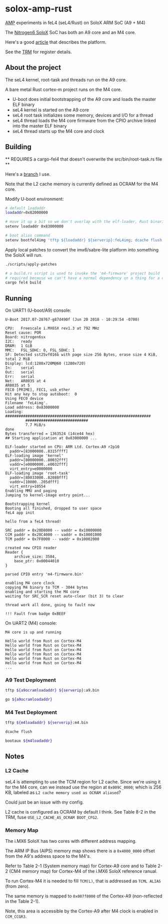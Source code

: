 # solox-amp-rust

[AMP][open-amp] experiments in feL4 (seL4/Rust) on SoloX ARM SoC (A9 + M4)

The [Nitrogen6 SoloX][solox] SoC has both an A9 core and an M4 core.

Here's a good [article][bd-article] that describes the platform.

See the [TRM][trm] for register details.

## About the project

The seL4 kernel, root-task and threads run on the A9 core.

A bare metal Rust cortex-m project runs on the M4 core.

- U-boot does initial bootstrapping of the A9 core and loads the master ELF binary
- seL4 kernel is started on the A9 core
- seL4 root task initializes some memory, devices and I/O for a thread
- seL4 thread loads the M4 core firmware from the CPIO archive linked into the master ELF binary
- seL4 thread starts up the M4 core and clock

## Building

** REQUIRES a cargo-fel4 that doesn't overwrite the src/bin/root-task.rs file **

Here's a [branch](https://github.com/jonlamb-gh/cargo-fel4/tree/keep-root-rask-for-development) I use.

Note that the L2 cache memory is currently defined as OCRAM for the M4 core.

Modify U-boot environment:

```bash
# default loadaddr
loadaddr=0x82000000

# move it up a bit so we don't overlap with the elf-loader, Rust binaries are big right now
setenv loadaddr 0x83000000

# boot alias command
setenv bootfel4img 'tftp ${loadaddr} ${serverip}:feL4img; dcache flush; dcache off; go ${loadaddr}'
```

Apply local patches to convert the imx6/sabre-lite platform into something the SoloX will run.

```bash
./scripts/apply-patches

# a build.rs script is used to invoke the 'm4-firmware' project build
# required because we can't have a normal dependency on a thing for a different target (A9/M4)
cargo fel4 build
```

## Running

On UART1 (U-boot/A9) console:

```text
U-Boot 2017.07-28767-g87d490f (Jun 20 2018 - 10:29:54 -0700)

CPU:   Freescale i.MX6SX rev1.3 at 792 MHz
Reset cause: POR
Board: nitrogen6sx
I2C:   ready
DRAM:  1 GiB
MMC:   FSL_SDHC: 0, FSL_SDHC: 1
SF: Detected sst25vf016b with page size 256 Bytes, erase size 4 KiB, total 2 MiB
Display: lcd:1280x720M@60 (1280x720)
In:    serial
Out:   serial
Err:   serial
Net:   AR8035 at 4
AR8035 at 5
FEC0 [PRIME], FEC1, usb_ether
Hit any key to stop autoboot:  0
Using FEC0 device
Filename 'feL4img'.
Load address: 0x83000000
Loading: #################################################################
         ############################
         7.7 MiB/s
done
Bytes transferred = 1363524 (14ce44 hex)
## Starting application at 0x83000000 ...

ELF-loader started on CPU: ARM Ltd. Cortex-A9 r2p10
  paddr=[83000000..8315ffff]
ELF-loading image 'kernel'
  paddr=[80000000..80032fff]
  vaddr=[e0000000..e0032fff]
  virt_entry=e0000000
ELF-loading image 'root-task'
  paddr=[80033000..82080fff]
  vaddr=[10000..205dfff]
  virt_entry=10554
Enabling MMU and paging
Jumping to kernel-image entry point...

Bootstrapping kernel
Booting all finished, dropped to user space
feL4 app init

hello from a feL4 thread!

SRC paddr = 0x20D8000 -- vaddr = 0x10000000
CCM paddr = 0x20C4000 -- vaddr = 0x10001000
TCM paddr = 0x7F8000 -- vaddr = 0x10002000

created new CPIO reader
Reader {
    archive_size: 3584,
    base_ptr: 0x00044010
}

parsed CPIO entry 'm4-firmware.bin'

enabling M4 core clock
copying M4 binary to TCM - 3044 bytes
enabling and starting the M4 core
waiting for SRC_SCR reset auto-clear (bit 3) to clear

thread work all done, going to fault now

!!! Fault from badge 0xBEEF
```

On UART2 (M4) console:

```text
M4 core is up and running

Hello world from Rust on Cortex-M4
Hello world from Rust on Cortex-M4
Hello world from Rust on Cortex-M4
Hello world from Rust on Cortex-M4
Hello world from Rust on Cortex-M4
Hello world from Rust on Cortex-M4
...
```

### A9 Test Deployment

```bash
tftp ${a9ocramloadaddr} ${serverip}:a9.bin

go ${a9ocramloadaddr}
```

### M4 Test Deployment

```bash
tftp ${m4loadaddr} ${serverip}:m4.bin

dcache flush

bootaux ${m4loadaddr}
```

## Notes

### L2 Cache

seL4 is attempting to use the TCM region for L2 cache.
Since we're using it for the M4 core, can we instead use the
region at `0x009C_0000`; which is 256 KB, labeled as
`L2 cache memory used as OCRAM aliased`?

Could just be an issue with my config.

L2 cache is configured as OCRAM by default I think.
See Table 8-2 in the TRM, fuse `USE_L2_CACHE_AS_OCRAM BOOT_CFG2`.

### Memory Map

The i.MX6 SoloX has two cores with different address mapping.

The ARM IP Bus (AIPS) memory map shows there is a `0x4000_0000` offset
from the A9's address space to the M4's.

Refer to Table 2-1 (System memory map) for Cortex-A9 core and
to Table 2-2 (CM4 memory map) for Cortex-M4 of the i.MX6 SoloX
reference ranual.

To run Cortex-M4 it is needed to fill `TCM(L)`, that
is addressed as `TCML ALIAS` (from zero).

The same memory is mapped to `0x007f8000` of the
Cortex-A9 (non-reflected in the Table 2-1).

Note, this area is accessible by the Cortex-A9 after M4 clock
is enabled in `CCM_CCGR3`.

[solox]: https://boundarydevices.com/product/nit6_solox-imx6/
[bd-article]: https://boundarydevices.com/using-the-cortex-m4-mcu-on-the-nit6_solox/
[trm]: http://cache.freescale.com/files/32bit/doc/ref_manual/IMX6SXRM.pdf
[open-amp]: https://github.com/OpenAMP/open-amp/wiki
